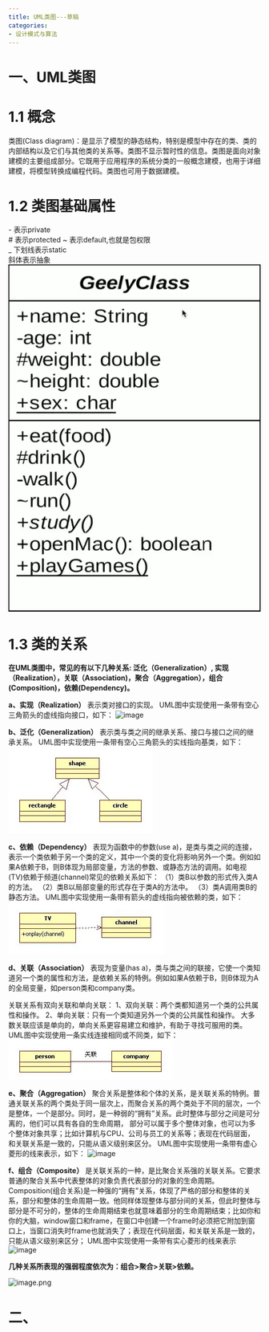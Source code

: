 ```yaml
---
title: UML类图---草稿
categories:
- 设计模式与算法
---
```

# 一、UML类图
# 1.1 概念
类图(Class diagram)：是显示了模型的静态结构，特别是模型中存在的类、类的内部结构以及它们与其他类的关系等。类图不显示暂时性的信息。类图是面向对象建模的主要组成部分。它既用于应用程序的系统分类的一般概念建模，也用于详细建模，将模型转换成编程代码。类图也可用于数据建模。

# 1.2 类图基础属性
\- 表示private  
\# 表示protected 
\~ 表示default,也就是包权限  
\_ 下划线表示static  
斜体表示抽象  
![image.png](UML类图---草稿.assets\15919fda0084419582fe1f65e042f091.png)


# 1.3 类的关系
**在UML类图中，常见的有以下几种关系: 泛化（Generalization）, 实现（Realization），关联（Association)，聚合（Aggregation），组合(Composition)，依赖(Dependency)。**

**a、实现（Realization）**
表示类对接口的实现。
UML图中实现使用一条带有空心三角箭头的虚线指向接口，如下：
![image](UML类图---草稿.assets bb65619436d4cd5bf6eba0ee0e5488f.png)

**b、泛化（Generalization）**
表示类与类之间的继承关系、接口与接口之间的继承关系。
UML图中实现使用一条带有空心三角箭头的实线指向基类，如下：
![image](UML类图---草稿.assets\7874c6ed8d7c4d68aab6c90c2f180e93.png)

**c、依赖（Dependency）**
表现为函数中的参数(use a)，是类与类之间的连接，表示一个类依赖于另一个类的定义，其中一个类的变化将影响另外一个类。例如如果A依赖于B，则B体现为局部变量，方法的参数、或静态方法的调用。如电视(TV)依赖于频道(channel)常见的依赖关系如下：
（1）类B以参数的形式传入类A的方法。
（2）类B以局部变量的形式存在于类A的方法中。
（3）类A调用类B的静态方法。
UML图中实现使用一条带有箭头的虚线指向被依赖的类，如下：
![image](UML类图---草稿.assets\267cece4fd3f4e35afdaa305f15868ed.png)

**d、关联（Association）**
表现为变量(has a)，类与类之间的联接，它使一个类知道另一个类的属性和方法，是依赖关系的特例。例如如果A依赖于B，则B体现为A的全局变量，如person类和company类。

关联关系有双向关联和单向关联：
1、双向关联：两个类都知道另一个类的公共属性和操作。
2、单向关联：只有一个类知道另外一个类的公共属性和操作。
大多数关联应该是单向的，单向关系更容易建立和维护，有助于寻找可服用的类。
UML图中实现使用一条实线连接相同或不同类，如下：
![image](UML类图---草稿.assets\88ee9065d1a54a3d8fdf064109855f62.png)

**e、聚合（Aggregation）**
聚合关系是整体和个体的关系，是关联关系的特例。普通关联关系的两个类处于同一层次上，而聚合关系的两个类处于不同的层次，一个是整体，一个是部分。同时，是一种弱的“拥有”关系。此时整体与部分之间是可分离的，他们可以具有各自的生命周期， 部分可以属于多个整体对象，也可以为多个整体对象共享；比如计算机与CPU、公司与员工的关系等；表现在代码层面，和关联关系是一致的，只能从语义级别来区分。
UML图中实现使用一条带有虚心菱形的线来表示，如下：
![image](UML类图---草稿.assets9bf0a9997a14468a6b4c4ea71547527.png)

**f、组合（Composite）**
是关联关系的一种，是比聚合关系强的关联关系。它要求普通的聚合关系中代表整体的对象负责代表部分的对象的生命周期。Composition(组合关系)是一种强的“拥有”关系，体现了严格的部分和整体的关系，部分和整体的生命周期一致。他同样体现整体与部分间的关系，但此时整体与部分是不可分的，整体的生命周期结束也就意味着部分的生命周期结束；比如你和你的大脑，window窗口和frame，在窗口中创建一个frame时必须把它附加到窗口上，当窗口消失时frame也就消失了；表现在代码层面，和关联关系是一致的，只能从语义级别来区分；
UML图中实现使用一条带有实心菱形的线来表示
![image](UML类图---草稿.assets4594d5f04ca1996d6914a69e962c.png)

**几种关系所表现的强弱程度依次为：组合>聚合>关联>依赖。**

![image.png](UML类图---草稿.assets a6cb4705ff947fe9d27f6c5451abf81.png)



# 二、

